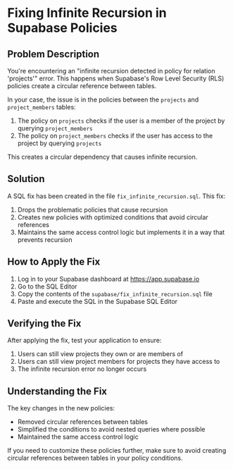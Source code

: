 # Fixing Infinite Recursion in Supabase Policies

## Problem Description

You're encountering an "infinite recursion detected in policy for relation 'projects'" error. This happens when Supabase's Row Level Security (RLS) policies create a circular reference between tables.

In your case, the issue is in the policies between the `projects` and `project_members` tables:

1. The policy on `projects` checks if the user is a member of the project by querying `project_members`
2. The policy on `project_members` checks if the user has access to the project by querying `projects`

This creates a circular dependency that causes infinite recursion.

## Solution

A SQL fix has been created in the file `fix_infinite_recursion.sql`. This fix:

1. Drops the problematic policies that cause recursion
2. Creates new policies with optimized conditions that avoid circular references
3. Maintains the same access control logic but implements it in a way that prevents recursion

## How to Apply the Fix

1. Log in to your Supabase dashboard at https://app.supabase.io
2. Go to the SQL Editor
3. Copy the contents of the `supabase/fix_infinite_recursion.sql` file
4. Paste and execute the SQL in the Supabase SQL Editor

## Verifying the Fix

After applying the fix, test your application to ensure:

1. Users can still view projects they own or are members of
2. Users can still view project members for projects they have access to
3. The infinite recursion error no longer occurs

## Understanding the Fix

The key changes in the new policies:

- Removed circular references between tables
- Simplified the conditions to avoid nested queries where possible
- Maintained the same access control logic

If you need to customize these policies further, make sure to avoid creating circular references between tables in your policy conditions.